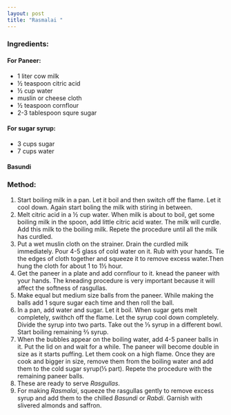 ```yaml
---
layout: post
title: "Rasmalai "
---
```




### Ingredients:
#### For Paneer:
* 1 liter cow milk
* ½ teaspoon citric acid 
* ½ cup water
* muslin or cheese cloth 
* ½ teaspoon cornflour
* 2-3 tablespoon squre sugar

#### For sugar syrup:
* 3 cups sugar
* 7 cups water

#### Basundi


### Method:
1. Start boiling milk in a pan. Let it boil and then switch off the flame. Let it cool down. Again start boling the milk with stiring in between.  
2. Melt citric acid in a ½ cup water. When milk is about to boil, get some boiling milk in the spoon, add little citric acid water. The milk will curdle. Add this milk to the boiling milk. Repete the procedure until all the milk has curdled. 
3. Put a wet muslin cloth on the strainer. Drain the curdled milk immediately. Pour 4-5 glass of cold water on it. Rub with your hands. Tie the edges of cloth together and squeeze it to remove excess water.Then hung the cloth for about 1 to 1½ hour. 
4. Get the paneer in a plate and add cornflour to it. knead the paneer with your hands. The kneading procedure is very important because it will affect the softness of rasgullas. 
5. Make equal but medium size balls from the paneer. While making the balls add 1 squre sugar each time and then roll the ball. 
6. In a pan, add water and sugar. Let it boil. When sugar gets melt completely, swithch off the flame. Let the syrup cool down completely. Divide the syrup into two parts. Take out the ⅓ syrup in a different bowl. Start boiling remaining ⅔ syrup.
7. When the bubbles appear on the boiling water, add 4-5 paneer balls in it. Put the lid on and wait for a while. The paneer will become double in size as it starts puffing. Let them cook on a high flame. Once they are cook and bigger in size, remove them from the boiling water and add them to the cold sugar syrup(⅓ part). Repete the procedure with the remaining paneer balls. 
8. These are ready to serve _Rasgullas_.
9. For making _Rasmalai_, squeeze the rasgullas gently to remove excess syrup and add them to the chilled _Basundi_ or _Rabdi_. Garnish with slivered almonds and saffron.